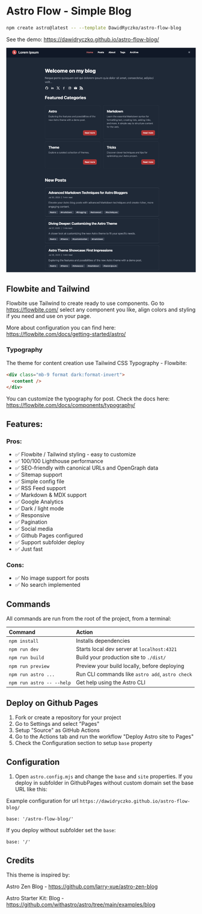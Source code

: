 # Astro Flow - Simple Blog

```sh
npm create astro@latest -- --template DawidRyczko/astro-flow-blog
```

See the demo: https://dawidryczko.github.io/astro-flow-blog/

![screen.png](screen.png)

## Flowbite and Tailwind

Flowbite use Tailwind to create ready to use components. Go to https://flowbite.com/ select any component you like, align colors and styling if you need and use on your page.

More about configuration you can find here: https://flowbite.com/docs/getting-started/astro/

### Typography

The theme for content creation use Tailwind CSS Typography - Flowbite:

```html
<div class="mb-9 format dark:format-invert">
  <content />
</div>
```

You can customize the typography for post. Check the docs here: https://flowbite.com/docs/components/typography/

## Features:

### Pros:

- ✅ Flowbite / Tailwind styling - easy to customize
- ✅ 100/100 Lighthouse performance
- ✅ SEO-friendly with canonical URLs and OpenGraph data
- ✅ Sitemap support
- ✅ Simple config file
- ✅ RSS Feed support
- ✅ Markdown & MDX support
- ✅ Google Analytics
- ✅ Dark / light mode
- ✅ Responsive
- ✅ Pagination
- ✅ Social media
- ✅ Github Pages configured
- ✅ Support subfolder deploy
- ✅ Just fast

### Cons:

- ✅ No image support for posts
- ✅ No search implemented

## Commands

All commands are run from the root of the project, from a terminal:

| Command                   | Action                                           |
| :------------------------ | :----------------------------------------------- |
| `npm install`             | Installs dependencies                            |
| `npm run dev`             | Starts local dev server at `localhost:4321`      |
| `npm run build`           | Build your production site to `./dist/`          |
| `npm run preview`         | Preview your build locally, before deploying     |
| `npm run astro ...`       | Run CLI commands like `astro add`, `astro check` |
| `npm run astro -- --help` | Get help using the Astro CLI                     |

## Deploy on Github Pages

1. Fork or create a repository for your project
2. Go to Settings and select "Pages"
3. Setup "Source" as GitHub Actions
4. Go to the Actions tab and run the workflow "Deploy Astro site to Pages"
5. Check the Configuration section to setup `base` property

## Configuration

1. Open `astro.config.mjs` and change the `base` and `site` properties.
   If you deploy in subfolder in GithubPages without custom domain set the base URL like this:

Example configuration for url `https://dawidryczko.github.io/astro-flow-blog/`

```aiignore
base: '/astro-flow-blog/'
```

If you deploy without subfolder set the `base`:

```aiignore
base: '/'
```

## Credits

This theme is inspired by:

Astro Zen Blog - https://github.com/larry-xue/astro-zen-blog

Astro Starter Kit: Blog - https://github.com/withastro/astro/tree/main/examples/blog
